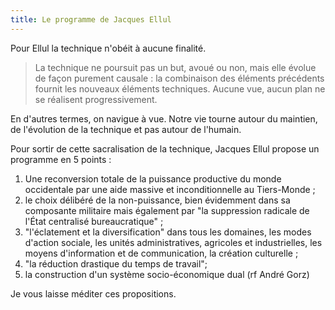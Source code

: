 ```yaml
---
title: Le programme de Jacques Ellul
---
```


Pour Ellul la technique n'obéit à aucune finalité.

> La technique ne poursuit pas un but, avoué ou non, mais elle évolue de façon purement causale : la combinaison des éléments précédents fournit les nouveaux éléments techniques. Aucune vue, aucun plan ne se réalisent progressivement.

En d'autres termes, on navigue à vue. Notre vie tourne autour du maintien, de l'évolution de la technique et pas autour de l'humain.

Pour sortir de cette sacralisation de la technique, Jacques Ellul propose un programme en 5 points :

 1. Une reconversion totale de la puissance productive du monde occidentale par une aide massive et inconditionnelle au Tiers-Monde ;
 2. le choix délibéré de la non-puissance, bien évidemment dans sa composante militaire mais également par "la suppression radicale de l'État centralisé bureaucratique" ;
 3. "l'éclatement et la diversification" dans tous les domaines, les modes d'action sociale, les unités administratives, agricoles et industrielles, les moyens d'information et de communication, la création culturelle ;
 4. "la réduction drastique du temps de travail";
 5. la construction d'un système socio-économique dual (rf André Gorz)
 
 Je vous laisse méditer ces propositions.

